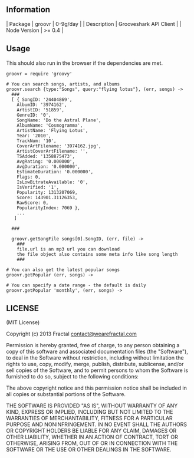 ## Information

| Package      | groovr | 0-9g/day      |
| Description  | Grooveshark API Client |
| Node Version | >= 0.4                 |

## Usage

This should also run in the browser if the dependencies are met.

```
groovr = require 'groovy'

# You can search songs, artists, and albums
groovr.search {type:"Songs", query:"flying lotus"}, (err, songs) ->
  ###
  [ { SongID: '24404869',
    AlbumID: '3974162',
    ArtistID: '51859',
    GenreID: '0',
    SongName: 'Do the Astral Plane',
    AlbumName: 'Cosmogramma',
    ArtistName: 'Flying Lotus',
    Year: '2010',
    TrackNum: '10',
    CoverArtFilename: '3974162.jpg',
    ArtistCoverArtFilename: '',
    TSAdded: '1358875473',
    AvgRating: '0.000000',
    AvgDuration: '0.000000',
    EstimateDuration: '0.000000',
    Flags: 0,
    IsLowBitrateAvailable: '0',
    IsVerified: '1',
    Popularity: 1313207069,
    Score: 143901.31126353,
    RawScore: 0,
    PopularityIndex: 7069 },
    ...
   ]

  ###

  groovr.getSongFile songs[0].SongID, (err, file) ->
    ###
    file.url is an mp3 url you can download
    the file object also contains some meta info like song length
    ###

# You can also get the latest popular songs
groovr.getPopular (err, songs) ->

# You can specify a date range - the default is daily
groovr.getPopular 'monthly', (err, songs) ->
```

## LICENSE

(MIT License)

Copyright (c) 2013 Fractal contact@wearefractal.com

Permission is hereby granted, free of charge, to any person obtaining a copy of this software and associated documentation files (the "Software"), to deal in the Software without restriction, including without limitation the rights to use, copy, modify, merge, publish, distribute, sublicense, and/or sell copies of the Software, and to permit persons to whom the Software is furnished to do so, subject to the following conditions:

The above copyright notice and this permission notice shall be included in all copies or substantial portions of the Software.

THE SOFTWARE IS PROVIDED "AS IS", WITHOUT WARRANTY OF ANY KIND, EXPRESS OR IMPLIED, INCLUDING BUT NOT LIMITED TO THE WARRANTIES OF MERCHANTABILITY, FITNESS FOR A PARTICULAR PURPOSE AND NONINFRINGEMENT. IN NO EVENT SHALL THE AUTHORS OR COPYRIGHT HOLDERS BE LIABLE FOR ANY CLAIM, DAMAGES OR OTHER LIABILITY, WHETHER IN AN ACTION OF CONTRACT, TORT OR OTHERWISE, ARISING FROM, OUT OF OR IN CONNECTION WITH THE SOFTWARE OR THE USE OR OTHER DEALINGS IN THE SOFTWARE.
